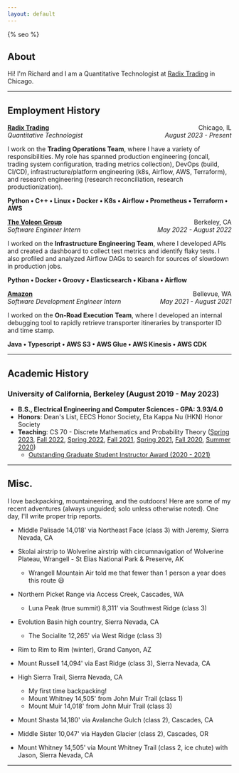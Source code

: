 ```yaml
---
layout: default
---
```

{% seo %}

## About

Hi! I'm Richard and I am a Quantitative Technologist at [Radix Trading](https://www.radixtrading.com/) in Chicago.

* * *

## Employment History

<p style="text-align:left;">
    <strong><a href="https://www.radixtrading.com/">Radix Trading</a></strong>
    <span style="float:right;">
        Chicago, IL
    </span><br>
    <i>
        Quantitative Technologist
        <span style="float:right;">
            August 2023 - Present
        </span>
    </i>
</p>

I work on the  **Trading Operations Team**, where I have a variety of responsibilities. My role has spanned production engineering (oncall, trading system configuration, trading metrics collection), DevOps (build, CI/CD), infrastructure/platform engineering (k8s, Airflow, AWS, Terraform), and research engineering (research reconciliation, research productionization).

**Python • C++ • Linux • Docker • K8s • Airflow • Prometheus • Terraform • AWS**

<p style="text-align:left;">
    <strong><a href="https://voleon.com/">The Voleon Group</a></strong>
    <span style="float:right;">
        Berkeley, CA
    </span><br>
    <i>
        Software Engineer Intern
        <span style="float:right;">
            May 2022 - August 2022
        </span>
    </i>
</p>

I worked on the **Infrastructure Engineering Team**, where I developed APIs and created a dashboard to collect test metrics and identify flaky tests. I also profiled and analyzed Airflow DAGs to search for sources of slowdown in production jobs.

**Python • Docker • Groovy • Elasticsearch • Kibana • Airflow**

<p style="text-align:left;">
    <strong><a href="https://www.amazon.com/">Amazon</a></strong>
    <span style="float:right;">
        Bellevue, WA
    </span><br>
    <i>
        Software Development Engineer Intern
        <span style="float:right;">
            May 2021 - August 2021
        </span>
    </i>
</p>

I worked on the **On-Road Execution Team**, where I developed an internal debugging tool to rapidly retrieve transporter itineraries by transporter ID and time stamp.

**Java • Typescript • AWS S3 • AWS Glue • AWS Kinesis • AWS CDK**

* * *

## Academic History

### University of California, Berkeley (August 2019 - May 2023)

* **B.S., Electrical Engineering and Computer Sciences - GPA: 3.93/4.0**
* **Honors**: Dean's List, EECS Honor Society, Eta Kappa Nu (HKN) Honor Society
* **Teaching**: CS 70 - Discrete Mathematics and Probability Theory ([Spring 2023](https://sp23.eecs70.org/), [Fall 2022](http://www.fa22.eecs70.org/), [Spring 2022](http://www.sp22.eecs70.org/), [Fall 2021](http://www.fa21.eecs70.org/), [Spring 2021](http://www.sp21.eecs70.org/), [Fall 2020](http://www.fa20.eecs70.org/), [Summer 2020](http://www.su20.eecs70.org/))
    * [Outstanding Graduate Student Instructor Award (2020 - 2021)](https://gsi.berkeley.edu/programs-services/award-programs/ogsi/ogsi-2021/)

* * *

## Misc.

I love backpacking, mountaineering, and the outdoors! Here are some of my recent adventures (always unguided; solo unless otherwise noted). One day, I'll write proper trip reports.

*   Middle Palisade 14,018' via Northeast Face (class 3) with Jeremy, Sierra Nevada, CA

*   Skolai airstrip to Wolverine airstrip with circumnavigation of Wolverine Plateau, Wrangell - St Elias National Park & Preserve, AK
    * Wrangell Mountain Air told me that fewer than 1 person a year does this route 😃

*   Northern Picket Range via Access Creek, Cascades, WA
    * Luna Peak (true summit) 8,311' via Southwest Ridge (class 3)

*   Evolution Basin high country, Sierra Nevada, CA
    * The Socialite 12,265' via West Ridge (class 3)

*   Rim to Rim to Rim (winter), Grand Canyon, AZ

*   Mount Russell 14,094' via East Ridge (class 3), Sierra Nevada, CA

*   High Sierra Trail, Sierra Nevada, CA
    * My first time backpacking!
    * Mount Whitney 14,505' from John Muir Trail (class 1)
    * Mount Muir 14,018' from John Muir Trail (class 3)

*   Mount Shasta 14,180' via Avalanche Gulch (class 2), Cascades, CA

*   Middle Sister 10,047' via Hayden Glacier (class 2), Cascades, OR

*   Mount Whitney 14,505' via Mount Whitney Trail (class 2, ice chute) with Jason, Sierra Nevada, CA

* * *
